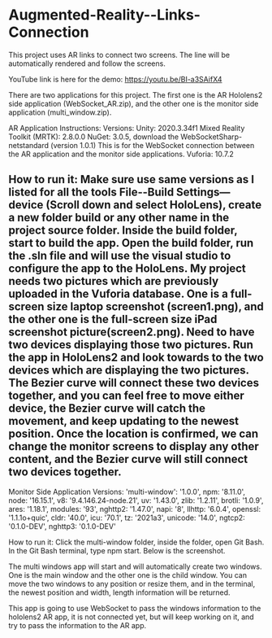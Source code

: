 # Augmented-Reality--Links-Connection
This project uses AR links to connect two screens. The line will be automatically rendered and follow the screens. 

YouTube link is here for the demo: https://youtu.be/BI-a3SAifX4

There are two applications for this project. The first one is the AR Hololens2 side application (WebSocket_AR.zip), and the other one is the monitor side application (multi_window.zip). 

AR Application Instructions:
Versions: 
Unity: 2020.3.34f1
Mixed Reality Toolkit (MRTK): 2.8.0.0
NuGet: 3.0.5, download the WebSocketSharp-netstandard (version 1.0.1) This is for the WebSocket connection between the AR application and the monitor side applications. 
Vuforia: 10.7.2

How to run it:
Make sure use same versions as I listed for all the tools
File--Build Settings—device (Scroll down and select HoloLens), create a new folder build or any other name in the project source folder. Inside the build folder, start to build the app.
Open the build folder, run the .sln file and will use the visual studio to configure the app to the HoloLens. 
My project needs two pictures which are previously uploaded in the Vuforia database. One is a full-screen size laptop screenshot (screen1.png), and the other one is the full-screen size iPad screenshot picture(screen2.png). Need to have two devices displaying those two pictures. 
Run the app in HoloLens2 and look towards to the two devices which are displaying the two pictures. The Bezier curve will connect these two devices together, and you can feel free to move either device, the Bezier curve will catch the movement, and keep updating to the newest position. Once the location is confirmed, we can change the monitor screens to display any other content, and the Bezier curve will still connect two devices together. 
-------------------------------------------------------------------------------------------------------------------------------
Monitor Side Application 
Versions:
'multi-window': '1.0.0',
  npm: '8.11.0',
  node: '16.15.1',
  v8: '9.4.146.24-node.21',
  uv: '1.43.0',
  zlib: '1.2.11',
  brotli: '1.0.9',
  ares: '1.18.1',
  modules: '93',
  nghttp2: '1.47.0',
  napi: '8',
  llhttp: '6.0.4',
  openssl: '1.1.1o+quic',
  cldr: '40.0',
  icu: '70.1',
  tz: '2021a3',
  unicode: '14.0',
  ngtcp2: '0.1.0-DEV',
  nghttp3: '0.1.0-DEV'

How to run it:
Click the multi-window folder, inside the folder, open Git Bash. 
In the Git Bash terminal, type npm start. Below is the screenshot. 

The multi windows app will start and will automatically create two windows. One is the main window and the other one is the child window. 
You can move the two windows to any position or resize them, and in the terminal, the newest position and width, length information will be returned. 

This app is going to use WebSocket to pass the windows information to the hololens2 AR app, it is not connected yet, but will keep working on it, and try to pass the information to the AR app. 


